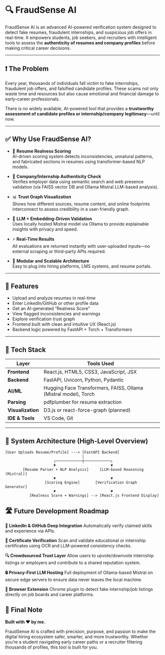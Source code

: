 # 🔍 FraudSense AI

FraudSense AI is an advanced AI-powered verification system designed to detect fake resumes, fraudulent internships, and suspicious job offers in real-time. It empowers students, job seekers, and recruiters with intelligent tools to assess the **authenticity of resumes and company profiles** before making critical career decisions.

---

## ❗ The Problem

Every year, thousands of individuals fall victim to fake internships, fraudulent job offers, and falsified candidate profiles. These scams not only waste time and resources but also cause emotional and financial damage to early-career professionals.

There is no widely available, AI-powered tool that provides a **trustworthy assessment of candidate profiles or internship/company legitimacy**—until now.

---

## ✅ Why Use FraudSense AI?

- 🔎 **Resume Realness Scoring**  
  AI-driven scoring system detects inconsistencies, unnatural patterns, and fabricated sections in resumes using transformer-based NLP models.

- 🔐 **Company/Internship Authenticity Check**  
  Verifies employer data using semantic search and web presence validation (via FAISS vector DB and Ollama Mistral LLM-based analysis).

- 📊 **Trust Graph Visualization**  
  Shows how different sources, resume content, and online footprints interconnect to assess credibility in a user-friendly graph.

- 🧠 **LLM + Embedding-Driven Validation**  
  Uses locally hosted Mistral model via Ollama to provide explainable insights with privacy and speed.

- ⚡ **Real-Time Results**  
  All evaluations are returned instantly with user-uploaded inputs—no external scraping or third-party APIs required.

- 🔧 **Modular and Scalable Architecture**  
  Easy to plug into hiring platforms, LMS systems, and resume portals.

---

## 🚀 Features

- Upload and analyze resumes in real-time  
- Enter LinkedIn/GitHub or other profile data  
- Get an AI-generated “Realness Score”  
- View flagged inconsistencies and warnings  
- Explore verification trust graph  
- Frontend built with clean and intuitive UX (React.js)  
- Backend logic powered by FastAPI + Torch + Transformers

---

## 🧰 Tech Stack

| Layer         | Tools Used                                                                 |
|---------------|-----------------------------------------------------------------------------|
| **Frontend**  | React.js, HTML5, CSS3, JavaScript, JSX                                      |
| **Backend**   | FastAPI, Uvicorn, Python, Pydantic                                          |
| **AI/ML**     | Hugging Face Transformers, FAISS, Ollama (Mistral model), Torch             |
| **Parsing**   | pdfplumber for resume extraction                                            |
| **Visualization** | D3.js or react-force-graph (planned)                                   |
| **IDE & Tools** | VS Code, Git                                                              |

---

## 📐 System Architecture (High-Level Overview)

```plaintext
[User Uploads Resume/Profile] ---> [FastAPI Backend]
                                   |
                      ┌────────────┼────────────┐
                      ▼                         ▼
        [Resume Parser + NLP Analysis]     [LLM-based Reasoning (Mistral)]
                      ▼                         ▼
                  [Scoring Engine]       [Verification Graph Generator]
                      ▼                         ▼
           [Realness Score + Warnings] --> [React.js Frontend Display]

```

## 🛣️ Future Development Roadmap
**🔗 LinkedIn & GitHub Deep Integration**
Automatically verify claimed skills and experience via APIs.

**🧾 Certificate Verification**
Scan and validate educational or internship certificates using OCR and LLM-powered consistency checks.

**🔍 Crowdsourced Trust Layer**
Allow users to upvote/downvote internship listings or employers and contribute to a shared reputation system.

**🔒 Privacy-First LLM Hosting**
Full deployment of Ollama-based Mistral on secure edge servers to ensure data never leaves the local machine.

**📡 Browser Extension**
Chrome plugin to detect fake internship/job listings directly on job boards and career platforms.

## 🙌 Final Note
 **Built with ❤️ by me.**

FraudSense AI is crafted with precision, purpose, and passion to make the digital hiring ecosystem safer, smarter, and more trustworthy. Whether you’re a student navigating early career paths or a recruiter filtering thousands of profiles, this tool is built for you.
